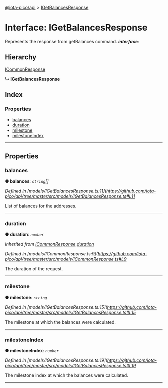 [@iota-pico/api](../README.md) > [IGetBalancesResponse](../interfaces/igetbalancesresponse.md)

# Interface: IGetBalancesResponse

Represents the response from getBalances command.
*__interface__*: 

## Hierarchy

 [ICommonResponse](icommonresponse.md)

**↳ IGetBalancesResponse**

## Index

### Properties

* [balances](igetbalancesresponse.md#balances)
* [duration](igetbalancesresponse.md#duration)
* [milestone](igetbalancesresponse.md#milestone)
* [milestoneIndex](igetbalancesresponse.md#milestoneindex)

---

## Properties

<a id="balances"></a>

###  balances

**● balances**: *`string`[]*

*Defined in [models/IGetBalancesResponse.ts:11](https://github.com/iota-pico/api/tree/master/src/models/IGetBalancesResponse.ts#L11*

List of balances for the addresses.

___
<a id="duration"></a>

###  duration

**● duration**: *`number`*

*Inherited from [ICommonResponse](icommonresponse.md).[duration](icommonresponse.md#duration)*

*Defined in [models/ICommonResponse.ts:9](https://github.com/iota-pico/api/tree/master/src/models/ICommonResponse.ts#L9*

The duration of the request.

___
<a id="milestone"></a>

###  milestone

**● milestone**: *`string`*

*Defined in [models/IGetBalancesResponse.ts:15](https://github.com/iota-pico/api/tree/master/src/models/IGetBalancesResponse.ts#L15*

The milestone at which the balances were calculated.

___
<a id="milestoneindex"></a>

###  milestoneIndex

**● milestoneIndex**: *`number`*

*Defined in [models/IGetBalancesResponse.ts:19](https://github.com/iota-pico/api/tree/master/src/models/IGetBalancesResponse.ts#L19*

The milestone index at which the balances were calculated.

___

